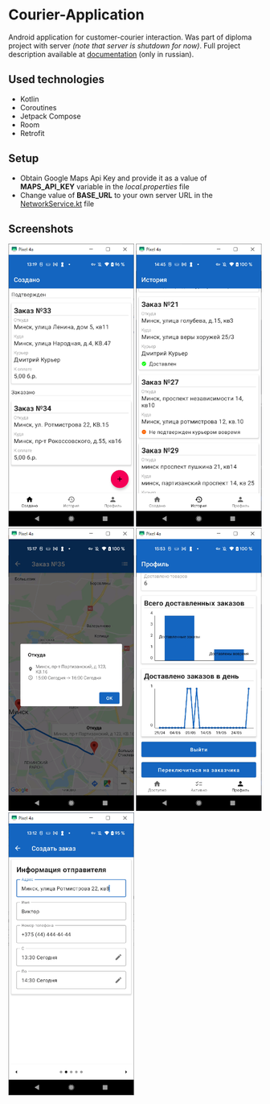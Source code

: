 # Courier-Application
Android application for customer-courier interaction. Was part of diploma project with server *(note that server is shutdown for now)*. Full project description available at [documentation](https://github.com/UnbiasedShelf/Courier-Application/blob/main/docs/docs_rus.pdf) (only in russian).

## Used technologies
- Kotlin
- Coroutines
- Jetpack Compose
- Room
- Retrofit

## Setup
- Obtain Google Maps Api Key and provide it as a value of **MAPS_API_KEY** variable in the *local.properties* file
- Change value of **BASE_URL** to your own server URL in the [NetworkService.kt](https://github.com/UnbiasedShelf/Courier-Application/blob/main/app/src/main/java/by/bstu/vs/stpms/courier_application/model/network/NetworkService.kt) file

## Screenshots
<div class="row">
  <img src="https://github.com/UnbiasedShelf/Courier-Application/blob/main/docs/screenshot1.png" width=250/>
  <img src="https://github.com/UnbiasedShelf/Courier-Application/blob/main/docs/screenshot2.png" width=250/>
  <img src="https://github.com/UnbiasedShelf/Courier-Application/blob/main/docs/screenshot3.png" width=250/>
  <img src="https://github.com/UnbiasedShelf/Courier-Application/blob/main/docs/screenshot4.png" width=250/>
  <img src="https://github.com/UnbiasedShelf/Courier-Application/blob/main/docs/screenshot5.png" width=250/>
</div>
